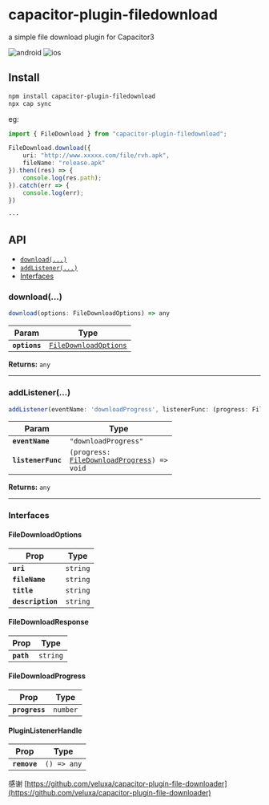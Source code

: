 # capacitor-plugin-filedownload

a simple file download plugin for Capacitor3

![android](https://img.shields.io/badge/android-pass-green) 
![ios](https://img.shields.io/badge/ios-pass-green)
## Install

```bash
npm install capacitor-plugin-filedownload
npx cap sync
```
eg:
```typescript
import { FileDownload } from "capacitor-plugin-filedownload";

FileDownload.download({
    uri: "http://www.xxxxx.com/file/rvh.apk",
    fileName: "release.apk"
}).then((res) => {
    console.log(res.path);
}).catch(err => {
    console.log(err);
})

···
```
## API

<docgen-index>

* [`download(...)`](#download)
* [`addListener(...)`](#addlistener)
* [Interfaces](#interfaces)

</docgen-index>

<docgen-api>
<!--Update the source file JSDoc comments and rerun docgen to update the docs below-->

### download(...)

```typescript
download(options: FileDownloadOptions) => any
```

| Param         | Type                                                                |
| ------------- | ------------------------------------------------------------------- |
| **`options`** | <code><a href="#filedownloadoptions">FileDownloadOptions</a></code> |

**Returns:** <code>any</code>

--------------------


### addListener(...)

```typescript
addListener(eventName: 'downloadProgress', listenerFunc: (progress: FileDownloadProgress) => void) => Promise<PluginListenerHandle> & PluginListenerHandle
```

| Param              | Type                                                                                         |
| ------------------ | -------------------------------------------------------------------------------------------- |
| **`eventName`**    | <code>"downloadProgress"</code>                                                              |
| **`listenerFunc`** | <code>(progress: <a href="#filedownloadprogress">FileDownloadProgress</a>) =&gt; void</code> |

**Returns:** <code>any</code>

--------------------


### Interfaces


#### FileDownloadOptions

| Prop              | Type                |
| ----------------- | ------------------- |
| **`uri`**         | <code>string</code> |
| **`fileName`**    | <code>string</code> |
| **`title`**       | <code>string</code> |
| **`description`** | <code>string</code> |


#### FileDownloadResponse

| Prop       | Type                |
| ---------- | ------------------- |
| **`path`** | <code>string</code> |


#### FileDownloadProgress

| Prop           | Type                |
| -------------- | ------------------- |
| **`progress`** | <code>number</code> |


#### PluginListenerHandle

| Prop         | Type                      |
| ------------ | ------------------------- |
| **`remove`** | <code>() =&gt; any</code> |

</docgen-api>

感谢 [https://github.com/veluxa/capacitor-plugin-file-downloader](https://github.com/veluxa/capacitor-plugin-file-downloader)